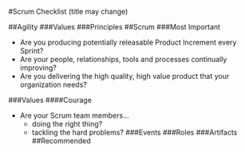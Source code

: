 #Scrum Checklist (title may change)

##Agility
###Values
###Principles
##Scrum
###Most Important
- Are you producing potentially releasable Product Increment every Sprint?
- Are your people, relationships, tools and processes continually improving?
- Are you delivering the high quality, high value product that your organization needs?

###Values
####Courage
- Are your Scrum team members...
    - doing the right thing?
    - tackling the hard problems?
###Events
###Roles
###Artifacts
##Recommended
